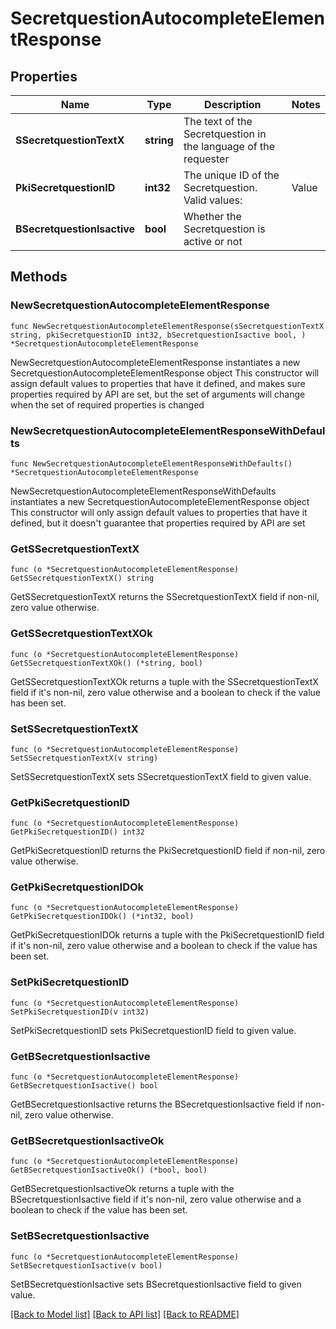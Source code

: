 # SecretquestionAutocompleteElementResponse

## Properties

Name | Type | Description | Notes
------------ | ------------- | ------------- | -------------
**SSecretquestionTextX** | **string** | The text of the Secretquestion in the language of the requester | 
**PkiSecretquestionID** | **int32** | The unique ID of the Secretquestion.  Valid values:  |Value|Description| |-|-| |1|The name of the hospital in which you were born| |2|The name of your grade school| |3|The last name of your favorite teacher| |4|Your favorite sports team| |5|Your favorite TV show| |6|Your favorite movie| |7|The name of the street on which you grew up| |8|The name of your first employer| |9|Your first car| |10|Your favorite food| |11|The name of your first pet| |12|Favorite musician/band| |13|What instrument you play| |14|Your father&#39;s middle name| |15|Your mother&#39;s maiden name| |16|Name of your eldest child| |17|Your spouse&#39;s middle name| |18|Favorite restaurant| |19|Childhood nickname| |20|Favorite vacation destination| |21|Your boat&#39;s name| |22|Date of Birth (YYYY-MM-DD)| |22|Secret Code| |22|Your reference code| | 
**BSecretquestionIsactive** | **bool** | Whether the Secretquestion is active or not | 

## Methods

### NewSecretquestionAutocompleteElementResponse

`func NewSecretquestionAutocompleteElementResponse(sSecretquestionTextX string, pkiSecretquestionID int32, bSecretquestionIsactive bool, ) *SecretquestionAutocompleteElementResponse`

NewSecretquestionAutocompleteElementResponse instantiates a new SecretquestionAutocompleteElementResponse object
This constructor will assign default values to properties that have it defined,
and makes sure properties required by API are set, but the set of arguments
will change when the set of required properties is changed

### NewSecretquestionAutocompleteElementResponseWithDefaults

`func NewSecretquestionAutocompleteElementResponseWithDefaults() *SecretquestionAutocompleteElementResponse`

NewSecretquestionAutocompleteElementResponseWithDefaults instantiates a new SecretquestionAutocompleteElementResponse object
This constructor will only assign default values to properties that have it defined,
but it doesn't guarantee that properties required by API are set

### GetSSecretquestionTextX

`func (o *SecretquestionAutocompleteElementResponse) GetSSecretquestionTextX() string`

GetSSecretquestionTextX returns the SSecretquestionTextX field if non-nil, zero value otherwise.

### GetSSecretquestionTextXOk

`func (o *SecretquestionAutocompleteElementResponse) GetSSecretquestionTextXOk() (*string, bool)`

GetSSecretquestionTextXOk returns a tuple with the SSecretquestionTextX field if it's non-nil, zero value otherwise
and a boolean to check if the value has been set.

### SetSSecretquestionTextX

`func (o *SecretquestionAutocompleteElementResponse) SetSSecretquestionTextX(v string)`

SetSSecretquestionTextX sets SSecretquestionTextX field to given value.


### GetPkiSecretquestionID

`func (o *SecretquestionAutocompleteElementResponse) GetPkiSecretquestionID() int32`

GetPkiSecretquestionID returns the PkiSecretquestionID field if non-nil, zero value otherwise.

### GetPkiSecretquestionIDOk

`func (o *SecretquestionAutocompleteElementResponse) GetPkiSecretquestionIDOk() (*int32, bool)`

GetPkiSecretquestionIDOk returns a tuple with the PkiSecretquestionID field if it's non-nil, zero value otherwise
and a boolean to check if the value has been set.

### SetPkiSecretquestionID

`func (o *SecretquestionAutocompleteElementResponse) SetPkiSecretquestionID(v int32)`

SetPkiSecretquestionID sets PkiSecretquestionID field to given value.


### GetBSecretquestionIsactive

`func (o *SecretquestionAutocompleteElementResponse) GetBSecretquestionIsactive() bool`

GetBSecretquestionIsactive returns the BSecretquestionIsactive field if non-nil, zero value otherwise.

### GetBSecretquestionIsactiveOk

`func (o *SecretquestionAutocompleteElementResponse) GetBSecretquestionIsactiveOk() (*bool, bool)`

GetBSecretquestionIsactiveOk returns a tuple with the BSecretquestionIsactive field if it's non-nil, zero value otherwise
and a boolean to check if the value has been set.

### SetBSecretquestionIsactive

`func (o *SecretquestionAutocompleteElementResponse) SetBSecretquestionIsactive(v bool)`

SetBSecretquestionIsactive sets BSecretquestionIsactive field to given value.



[[Back to Model list]](../README.md#documentation-for-models) [[Back to API list]](../README.md#documentation-for-api-endpoints) [[Back to README]](../README.md)


